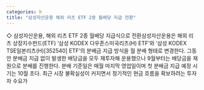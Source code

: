 ```yaml
---
categories: h
title: "삼성자산운용 해외 리츠 ETF 2종 월배당 지급 전환"
---
```

◇ 삼성자산운용, 해외 리츠 ETF 2종 월배당 지급식으로 전환삼성자산운용은 해외 리츠 상장지수펀드(ETF) ‘삼성 KODEX 다우존스미국리츠(H) ETF’와 ‘삼성 KODEX TSE일본리츠(H)[352540] ETF’의 분배금 지급 방식을 월 분배 형태로 변경한다. 그동안 분배금 지급 없이 발생한 배당금을 모두 재투자해 운용했으나 9월부터는 배당금을 재원으로 분배를 진행한다. 분배 기준일은 매월 마지막 영업일이며 첫 분배금 지급 예정 시기는 10월 초다. 최근 시장 불확실성이 커지면서 정기적인 현금 흐름을 확보하려는 투자자 수요가